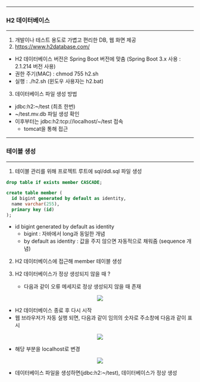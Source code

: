 -----
### H2 데이터베이스
-----
1. 개발이나 테스트 용도로 가볍고 편리한 DB, 웹 화면 제공
2. https://www.h2database.com/
  - H2 데이터베이스 버전은 Spring Boot 버전에 맞춤 (Spring Boot 3.x 사용 : 2.1.214 버전 사용)
  - 권한 주기(MAC) : chmod 755 h2.sh
  - 실행 : ./h2.sh (윈도우 사용자는 h2.bat)
3. 데이터베이스 파일 생성 방법
  - jdbc:h2:~/test (최초 한번)
  - ~/test.mv.db 파일 생성 확인
  - 이후부터는 jdbc:h2:tcp://localhost/~/test 접속
    + tomcat을 통해 접근

-----
### 테이블 생성
-----
1. 테이블 관리를 위해 프로젝트 루트에 sql/ddl.sql 파일 생성
```sql
drop table if exists member CASCADE;

create table member (
  id bigint generated by default as identity,
  name varchar(255),
  primary key (id)
);
```
  - id bigint generated by default as identity
      + bigint : 자바에서 long과 동일한 개념
      + by default as identity : 값을 주지 않으면 자동적으로 채워줌 (sequence 개념)

2. H2 데이터베이스에 접근해 member 테이블 생성

3. H2 데이터베이스가 정상 생성되지 않을 때 ?
   - 다음과 같이 오류 메세지로 정상 생성되지 않을 때 존재
<div align="center">
<img src="https://github.com/sooyounghan/Spring/assets/34672301/d9ce1bc8-07ee-4317-a7a3-608db75874b2">
</div>

  - H2 데이터베이스 종료 후 다시 시작
  - 웹 브라우저가 자동 실행 되면, 다음과 같이 임의의 숫자로 주소창에 다음과 같이 표시
<div align="center">
<img src="https://github.com/sooyounghan/Spring/assets/34672301/0d6198be-92ab-4814-9824-2f6c6d2b292c">
</div>

  - 해당 부분을 localhost로 변경
<div align="center">
<img src="https://github.com/sooyounghan/Spring/assets/34672301/9c84d1c0-ae47-483f-b170-4cbda7dd3edd">
</div>

  - 데이터베이스 파일을 생성하면(jdbc:h2:~/test), 데이터베이스가 정상 생성

  
